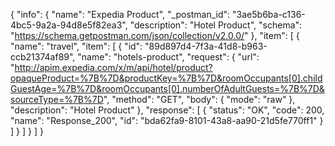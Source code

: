 {
  "info": {
    "name": "Expedia Product",
    "_postman_id": "3ae5b6ba-c136-4bc5-9a2a-94d8e5f82ea3",
    "description": "Hotel Product",
    "schema": "https://schema.getpostman.com/json/collection/v2.0.0/"
  },
  "item": [
    {
      "name": "travel",
      "item": [
        {
          "id": "89d897d4-7f3a-41d8-b963-ccb21374af89",
          "name": "hotels-product",
          "request": {
            "url": "http://apim.expedia.com/x/m/api/hotel/product?opaqueProduct=%7B%7D&productKey=%7B%7D&roomOccupants[0].childGuestAge=%7B%7D&roomOccupants[0].numberOfAdultGuests=%7B%7D&sourceType=%7B%7D",
            "method": "GET",
            "body": {
              "mode": "raw"
            },
            "description": "Hotel Product"
          },
          "response": [
            {
              "status": "OK",
              "code": 200,
              "name": "Response_200",
              "id": "bda62fa9-8101-43a8-aa90-21d5fe770ff1"
            }
          ]
        }
      ]
    }
  ]
}